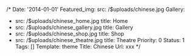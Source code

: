 /*
Date: '2014-01-01'
Featured_img: 
  src: /$uploads/chinese.jpg
Gallery:
- src: /$uploads/chinese_home.jpg
  title: Home
- src: /$uploads/chinese_gallery.jpg
  title: Gallery
- src: /$uploads/chinese_shop.jpg
  title: Shop
- src: /$uploads/chinese_theatre.jpg
  title: Theatre
Priority: 0
Status: 1
Tags: []
Template: theme
Title: Chinese
Url: xxx
*/
